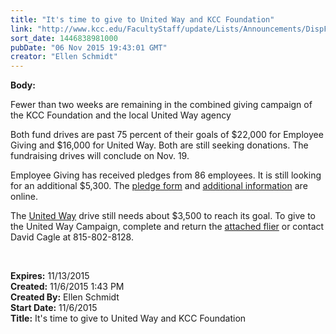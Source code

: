 ```yaml
---
title: "It's time to give to United Way and KCC Foundation"
link: "http://www.kcc.edu/FacultyStaff/update/Lists/Announcements/DispForm.aspx?ID=2073"
sort_date: 1446838981000
pubDate: "06 Nov 2015 19:43:01 GMT"
creator: "Ellen Schmidt"
---
```


<div><b>Body:</b> <div class="ExternalClassB8F26B12268647A1A163FFAB9A6191B1"><p>Fewer than two weeks are remaining in the combined giving campaign of the KCC Foundation and the local United Way agency</p>
<p>Both fund drives are past 75 percent of their goals of $22,000 for Employee Giving and $16,000 for United Way. Both are still seeking donations. The fundraising drives will conclude on Nov. 19.</p>
<p><span>Employee Giving has received pledges from 86 employees. It is still looking for an additional $5,300. The <a href="/Foundation/giving/eg/Pages/contribute.aspx">pledge form</a> and <a href="/Foundation/giving/eg/Pages/default.aspx">additional information</a> are online.</span></p>
<p><span>The <a href="https://www.myunitedway.org/">United Way</a> drive still needs about $3,500 to reach its goal. To give to the United Way Campaign, complete and return the <a href="/FacultyStaff/departments/hr/Documents/2015-2016%20United%20Way%20Pledge%20Form.pdf">attached flier</a> or contact David Cagle at 815-802-8128.</span></p>
<p> </p></div></div>
<div><b>Expires:</b> 11/13/2015</div>
<div><b>Created:</b> 11/6/2015 1:43 PM</div>
<div><b>Created By:</b> Ellen Schmidt</div>
<div><b>Start Date:</b> 11/6/2015</div>
<div><b>Title:</b> It&#39;s time to give to United Way and KCC Foundation</div>
